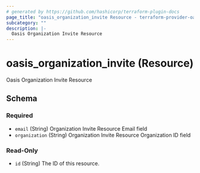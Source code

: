 ```yaml
---
# generated by https://github.com/hashicorp/terraform-plugin-docs
page_title: "oasis_organization_invite Resource - terraform-provider-oasis"
subcategory: ""
description: |-
  Oasis Organization Invite Resource
---
```


# oasis_organization_invite (Resource)

Oasis Organization Invite Resource



<!-- schema generated by tfplugindocs -->
## Schema

### Required

- `email` (String) Organization Invite Resource Email field
- `organization` (String) Organization Invite Resource Organization ID field

### Read-Only

- `id` (String) The ID of this resource.


